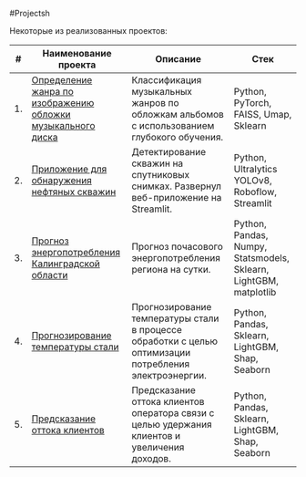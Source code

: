#Projectsh

Некоторые из реализованных проектов:

| #    | Наименование проекта                | Описание                                                     | Стек                                                         |
| ---- | ------------------------------------------------------------ | ------------------------------------------------------------ | ------------------------------------------------------------ |
| 1.   | [Определение жанра по изображению обложки музыкального диска](https://github.com/statsenko-na/Projects/tree/main/album-cover-genre-classifier) | Классификация музыкальных жанров по обложкам альбомов с использованием глубокого обучения. | Python, PyTorch, FAISS, Umap, Sklearn                    |
| 2.   | [Приложение для обнаружения нефтяных скважин](https://github.com/statsenko-na/well-detector-yolov8) |Детектирование скважин на спутниковых снимках. Развернул веб-приложение на Streamlit. | Python, Ultralytics YOLOv8, Roboflow, Streamlit  |
| 3.   | [Прогноз  энергопотребления Калинградской области](https://github.com/statsenko-na/Projects/tree/main/Kaliningrad%20energy) | Прогноз почасового энергопотребления региона на сутки. | Python, Pandas, Numpy, Statsmodels, Sklearn, LightGBM, matplotlib |
| 4.   | [Прогнозирование температуры стали](https://github.com/statsenko-na/Projects/tree/main/Steel%20temperature) | Прогнозирование температуры стали в процессе обработки с целью оптимизации потребления электроэнергии.  | Python, Pandas, Sklearn, LightGBM, Shap, Seaborn |
| 5.   | [Предсказание оттока клиентов](https://github.com/statsenko-na/Projects/tree/main/Churn%20rate)| Предсказание оттока клиентов оператора связи с целью удержания клиентов и увеличения доходов.            | Python, Pandas, Sklearn, LightGBM, Shap, Seaborn |

